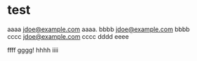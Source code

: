 test
====

aaaa  jdoe@example.com  aaaa.
bbbb  jdoe@example.com  bbbb  
cccc  jdoe@example.com  cccc
dddd  eeee

ffff gggg!
hhhh iiii
